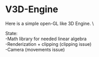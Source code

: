# V3D-Engine

Here is a simple open-GL like 3D Engine. \

State: \
-Math library for needed linear algebra \
-Renderization + clipping (clipping issue) \
-Camera (movements issue) 
